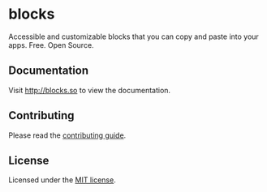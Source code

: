# blocks

Accessible and customizable blocks that you can copy and paste into your apps. Free. Open Source.

## Documentation

Visit http://blocks.so to view the documentation.

## Contributing

Please read the [contributing guide](/CONTRIBUTING.md).

## License

Licensed under the [MIT license](https://github.com/ephraim-duncan/blocks/blob/main/LICENSE.md).
